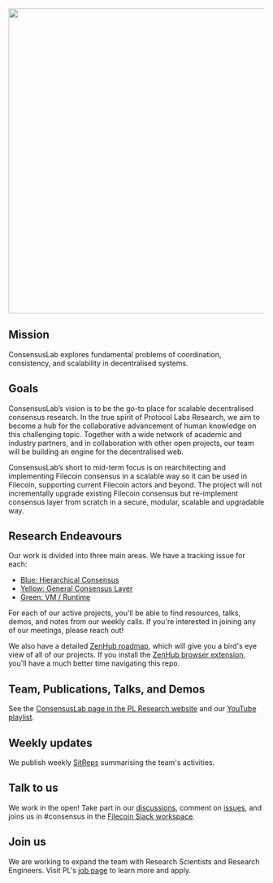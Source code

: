 <div align="center"><img src="https://user-images.githubusercontent.com/547492/172008693-6226db35-0f34-4885-941b-20cddadacad7.svg" width=600 /></div>

## Mission

ConsensusLab explores fundamental problems of coordination, consistency, and scalability in decentralised systems.

## Goals

ConsensusLab’s vision is to be the go-to place for scalable decentralised consensus research. In the true spirit of Protocol Labs Research, we aim to become a hub for the collaborative advancement of human knowledge on this challenging topic. Together with a wide network of academic and industry partners, and in collaboration with other open projects, our team will be building an engine for the decentralised web.

ConsensusLab’s short to mid-term focus is on rearchitecting and implementing Filecoin consensus in a scalable way so it can be used in Filecoin, supporting current Filecoin actors and beyond. The project will not incrementally upgrade existing Filecoin consensus but re-implement consensus layer from scratch in a secure, modular, scalable and upgradable way.

## Research Endeavours

Our work is divided into three main areas. We have a tracking issue for each:
* [Blue: Hierarchical Consensus](https://github.com/protocol/ConsensusLab/issues/3)
* [Yellow: General Consensus Layer](https://github.com/protocol/ConsensusLab/issues/2)
* [Green: VM / Runtime](https://github.com/protocol/ConsensusLab/issues/1)

For each of our active projects, you'll be able to find resources, talks, demos, and notes from our weekly calls. If you're interested in joining any of our meetings, please reach out!

We also have a detailed [ZenHub roadmap](https://app.zenhub.com/workspaces/consensuslab-60f84a7fa2395a0011e4134c/roadmap?invite=true), which will give you a bird's eye view of all of our projects. If you install the [ZenHub browser extension](https://www.zenhub.com/extension), you'll have a much better time navigating this repo.

## Team, Publications, Talks, and Demos

See the [ConsensusLab page in the PL Research website](https://research.protocol.ai/groups/consensuslab/) and our [YouTube playlist](https://www.youtube.com/playlist?list=PLhuBigpl7lqtqT8HLuk0mLVeG76Koa9St).

## Weekly updates

We publish weekly [SitReps](https://www.notion.so/pl-strflt/Weekly-SitRep-706a1e41f7ea45c9a89b17aadb63b2fe) summarising the team's activities.

## Talk to us

We work in the open! Take part in our [discussions](https://github.com/protocol/ConsensusLab/discussions), comment on [issues](https://github.com/protocol/ConsensusLab/issues), and joins us in #consensus in the [Filecoin Slack workspace](https://filecoin.io/slack).

## Join us

We are working to expand the team with Research Scientists and Research Engineers. Visit PL's [job page](https://protocol.ai/join/) to learn more and apply.
